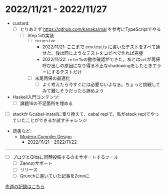 # 2022/11/21 - 2022/11/27

- custard:
    - [ ] とりあえず <https://github.com/kanaka/mal> を参考にTypeScriptでやる
        - [ ] Step 5の実装
            - [ ] `recursive`
                - 2022/11/21: ここまで env.test.ts に書いたテストをすべて通せた。後は同じようなテストをコピペで作れば完璧
                - 2022/11/22: `referTo`の動作確認ができた。あとは`set`が再帰呼び出しの原因になり得る不正なshadowingをしたときエラーにするテストだけ
            - [ ] 末尾再帰の最適化
                - [ ] よく考えたら今すぐには必要ないよなぁ。ちょっと挑戦してみて難しそうだったら諦めよう
- Haskell入門コンテンツ:
    - [ ] 課題16の不足箇所を埋める
- [ ] stackからcabal-installに乗り換えて、cabal replで、私がstack replでやっていたことができるか試すチャレンジ
- 読書など:
    - [Modern Compiler Design](https://www.springer.com/jp/book/9781461446989)
        - 2022/11/21 - 2022/11/22

------

- [ ] ブログとQiitaに同時投稿するのをサポートするツール
    - [ ] Zennのサポート
    - [ ] リリース
    - [ ] Qrunchに書いていた記事をZennに

[先週の記録はこちら](https://github.com/igrep/daily-commits/blob/2580e30467eef8438154d0b5147a86009180c227/yesterday.md)
